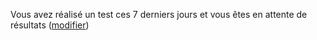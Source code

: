 Vous avez réalisé un test ces 7 derniers jours et vous êtes en attente de résultats (<a href="#depistage">modifier</a>)
